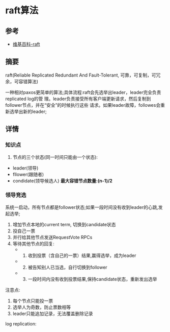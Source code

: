 # raft算法



## 参考

- [维基百科-raft](https://zh.wikipedia.org/wiki/Raft)



## 摘要

raft(Reliable Replicated Redundant And Fault-Tolerant, 可靠，可复制，可冗余，可容错算法)

一种相对paxos更简单的算法;具体流程:raft会先选举出leader，leader完全负责replicated log的管
理。leader负责接受所有客户端更新请求，然后复制到follower节点，并在“安全”的时候执行这些
请求。如果leader故障，followes会重新选举出新的leader;



## 详情

### 知识点
1. 节点的三个状态(同一时间只能由一个状态):
* leader(领导)
* fllower(跟随者)
* condidate(领导候选人)
**最大容错节点数量:(n-1)/2**

### 领导竞选
系统一启动，所有节点都是follower状态;如果一段时间没有收到leader的心跳,发起选举;  
1. 增加节点本地的current term, 切换到candidate状态
2. 投自己一票
3. 并行给其他节点发送RequestVote RPCs
4. 等待其他节点的回复:
	- 1. 收到投票（含自己的一票）结果,赢得选举，成为leader
	- 2. 被告知别人已当选，自行切换到follower
	- 3. 一段时间内没有收到投票结果,保持candidate状态，重新发出选举

注意点: 
1. 每个节点只能投一票
2. 选举人为奇数，防止票数相等
3. leader只能追加记录，无法覆盖删除记录

log replication: